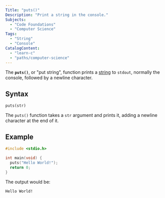```yaml
---
Title: "puts()"
Description: "Print a string in the console."
Subjects:
  - "Code Foundations"
  - "Computer Science"
Tags:
  - "String"
  - "Console"
CatalogContent:
  - "learn-c"
  - "paths/computer-science"
---
```


The **`puts()`**, or "put string", function prints a [string](https://www.codecademy.com/resources/docs/c/strings) to `stdout`, normally the console, followed by a newline character.

## Syntax

```pseudo
puts(str)
```

The `puts()` function takes a `str` argument and prints it, adding a newline character at the end of it.

## Example

```c
#include <stdio.h>

int main(void) {
  puts("Hello World!");
  return 0;
}
```

The output would be:

```shell
Hello World!
```
